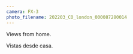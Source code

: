 ```yaml
---
camera: FX-3
photo_filename: 202203_CO_london_000087280014
---
```


Views from home.

Vistas desde casa.